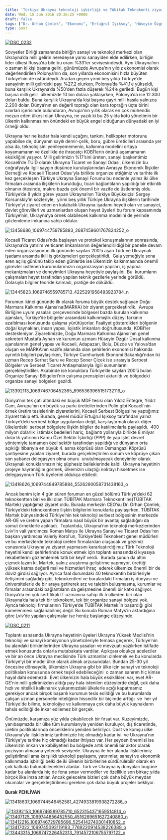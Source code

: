 ```yaml
---
title: 'Türkiye Ukrayna teknoloji işbirliği ve Tübitak Teknokenti ziyareti, Burak Pehlivan'
date: Wed, 15 Jun 2016 20:36:25 +0000
draft: false
tags: ["Dr. Orhan Çömlek", "Ekonomi", "Ertuğrul Işıksoy", "Hüseyin Özgür Ünsal", "Kalkınma ajansı", "Mustafa Ayhan", "organize sanayi bölgesi", "Polonya", "Recep Serhat Saru", "Recep Soner Çiçek", "Roman matys", "Serbest Bölge", "Sergey Korsunskiy", "teknoloji", "Tübitak", "TUİD (Türk Ukrayna İşadamları Derneği)", "Türkiye Ukrayna sanayi forumu", "Ukrayna", "Ukrayna Dış İlişkileri", "Ukrayna ekonomi", "Ukrayna Milli Gelir", "Uluslarası İlişkiler", "Valeriy Korol"]
type: post
---
```


[![DSC_0232](http://burakpehlivan.org/wp-content/uploads/2016/06/DSC_0232.jpg)](http://burakpehlivan.org/wp-content/uploads/2016/06/DSC_0232.jpg)




Sovyetler Birliği zamanında birliğin sanayi ve teknoloji merkezi olan Ukrayna’da milli gelirin neredeyse yarısı sanayiden elde edilirken, birliğin lider ülkesi Rusya’da bile bu oranı %33’ler seviyesindeydi. Aynı Ukrayna’nın o zaman ki kişi başına geliri, günümüzde Avrupa’nın yıldız ekonomisi olarak değerlendirilen Polonya’nın da, son yıllarda ekonomisini hızla büyüten Türkiye’nin de üstündeydi. Aradan geçen yirmi beş yılda Türkiye’de sanayinin milli gelirdeki payı %27,2 olurken, Polonya’da %41,1’e yükseldi, buna karşılık Ukrayna’da %50’den fazla düşerek %24’e geriledi. Bugün kişi başına milli gelir  ülkemizde 10 bin dolara yaklaşırken, Polonya’da ise 12.300 doları buldu. Buna karşılık Ukrayna’da kişi başına gayri milli hasıla yalnızca 2.200 dolar. Dünya’nın en değerli toprağı olan kara toprağın üçte birini sınırları içerisinde bulunduran, Avrupa’nın yıllık olarak en çok mühendis mezun eden ülkesi olan Ukrayna, ne yazık ki bu 25 yılda kötü yönetimin bir ülkenin kalkınmasının önündeki en büyük engel olduğunun dünyadaki en iyi örneği oldu. 




Ukrayna her ne kadar hala kendi uçağını, tankını, helikopter motorunu yapabilse de, dünyanın sayılı demir-çelik, boru, gübre üreticileri arasında yer alsa da, teknolojisini yenileyememenin, kalkınma modelini ortaya koyamamanın ve özellikle de ihracatçı KOBİ’lerin önünü açamamanın eksikliğini yaşıyor. Milli gelirimizin %17’sini üreten, sanayi başkentimiz Kocaeli’de TUİD olarak Ukrayna Ticaret ve Sanayi Odası, ülkemizin bu coğrafyayla ilgili saygın düşünce kuruluşlarından Avrasya Ekonomik İlişkiler Derneği ve Kocaeli Ticaret Odası’yla birlikte organize ettiğimiz ve tarihte ilk kez gerçekleşen Türkiye Ukrayna Sanayi Forumu bu nedenle yalnız iki ülke firmaları arasında ilişkilerin kurulduğu, ticari bağlantıların yapıldığı bir etkinlik olmanın ötesinde, makro bazda çok önemli bir vazife de üstlenmiş oldu. Türkiye’de 8 yıldır görev yapan Ukrayna’nın Türkiye Büyükelçisi Sergey Korsunskiy’in sözleriyle,  yirmi beş yıllık Türkiye Ukrayna ilişkilerin tarihinde Türkiye’yi ziyaret eden en kalabalık Ukrayna işadamı heyeti olan ve sanayici, devlet görevlileri ve uzmanlardan oluşan heyet üyeleri bu forum kapsamında Türkiye’nin, Ukrayna’ya örnek olabilecek kalkınma modelini de yerinde gözlemleme imkanına sahip oldular. 




![13458686_1069744759785893_2687459601767824252_o](http://burakpehlivan.org/wp-content/uploads/2016/06/13458686_1069744759785893_2687459601767824252_o.jpg)




Kocaeli Ticaret Odası’nda başlayan ve protokol konuşmalarının sonrasında, Ukrayna’da yatırım ve ticaret imkanlarının değerlendirildiği bir panelle devam eden organizasyonun ilk gününde sayıları 200’ü aşan Türk ve Ukraynalı işadamı arasında ikili iş görüşmeleri gerçekleştirildi.  Gala yemeğiyle sona eren açılış gününü takip eden günlerde ise ülkemizin kalkınmasında önemli görevler üstlenen kurumularımızın organizasyon yapıları, iş yapma mekanizmaları ve deneyimleri Ukrayna heyetiyle paylaşıldı. Bu  kurumların çalışmaları heyet tarafından yapılan teknik gezilerle yerinde görüldü. Dolasıyla bilgiler teoride kalmadı, pratiğe de döküldü. 




![13445823_1069746559785713_4225291958493923784_n](http://burakpehlivan.org/wp-content/uploads/2016/06/13445823_1069746559785713_4225291958493923784_n.jpg)




Forumun ikinci gününde ilk olarak foruma büyük destek sağlayan Doğu Marmara Kalkınma Ajansı’na(MARKA) bir ziyaret gerçekleştirdik.  Avrupa Birliğine uyum yasaları çerçevesinde bölgesel bazda kurulan kalkınma ajansları, Türkiye’de bölgeler arasındaki kalkınmışlık düzeyi farkının azaltılması konusunda çalışma yürütüyorlar. Faaliyet gösterdikleri bölgenin doğal kaynakları, insan yapısı, lojistik imkanları doğrultusunda, KOBİ’ler destekleniyor. Ziyaretimizde, Doğu Marmara Kalkınma Ajansı’nın genel sekreteri Mustafa Ayhan ve kurumun uzmanı Hüseyin Özgür Ünsal kalkınma ajanslarının genel yapısı ve Kocaeli, Adapazarı, Bolu, Düzce ve Yalova’dan oluşan ve MARKA’nın vazife alanında olan şehirlerin ekonomisi hakkında ayrıntılı bilgileri paylaşırken, Türkiye Cumhuriyeti Ekonomi Bakanlığı’ndan iki uzman Recep Serhat Saru ve Recep Soner Çiçek ise sırasıyla Serbest Bölgeler ve Serbest Ticaret Antlaşmalarıyla ilgili sunumlarını gerçekleştirdiler. Akabinde ise konuklara Türkiye’de sayıları 200’ü bulan Organize Sanayi Bölgeleri’nin çalışma prensipleri aktarıldı ve bölgedeki organize sanayi bölgeleri gezildi. 




![13392113_1069746706452365_8965363965151732119_o](http://burakpehlivan.org/wp-content/uploads/2016/06/13392113_1069746706452365_8965363965151732119_o.jpg)




Dünya’nın tek çatı altındaki en büyük MDF tesisi olan Yıldız Entegre, Yıldız Cam, Avrupa’nın en büyük su parkı üreticilerinden Polin gibi Kocaeli’nin örnek üretim tesislerinin ziyaretlerini, Kocaeli Serbest Bölgesi’ne yaptığımız ziyaret takip etti. Burada, genel müdür Ertuğrul Işıksoy tarafından yalnız Türkiye’deki serbest bölge uygulamları değil, karşılaştırmalı olarak diğer ülkelerdeki  serbest bölgelere ilişkin bilgiler de katılımcılarla paylaşıldı.  400 milyon dolarlık  istimlak bedelleri hariç, bağlantı yollarıyla birlikte 8 milyar dolarlık yatırımın Kamu Özel Sektör İşbirliği (PPP) ile yap işlet devret yöntemiyle tamamen özel sektör tarafından yapıldığı ve dünyanın orta açıklığı itibarıyla en büyük 4. asma köprüsü olan Osmangazi Köprüsü şantiyesine yapılan ziyaret, burada gerçekleştirilen sunum ve köprüye çıkan son yabancı delegasyon olma onuru  unutulmayacak deneyimler olarak Ukraynalı konuklarımızın hiç şüphesiz belleklerinde kaldı. Ukrayna heyetinin projeye hayranlığını görmek, ülkemizin ulaştığı noktayı hissetmek ise delegasyonun Türk üyelerini oldukça etkiledi.




![13418626_1069744849785884_5526290058731438163_o](http://burakpehlivan.org/wp-content/uploads/2016/06/13418626_1069744849785884_5526290058731438163_o.jpg)




Ancak benim için 4 gün süren forumun en güzel bölümü Türkiye’deki 62 teknokentten biri ve ilki olan TÜBİTAK Marmara Teknokent’ine(TÜBİTAK Martek) yaptığımız ziyaret oldu. Burada merkezin CEO’su Dr. Orhan Çömlek, Türkiye’deki teknokentlere ilişkin bilgilerini konuklarla paylaşırken, TÜBİTAK Martek bünyesindeki Türkiye’nin tek teknoloji serbest bölgesinin merkezde AR-GE ve üretim yapan firmalara nasıl büyük bir avantaj sağladığını da somut örneklerle açıkladı.  Toplantıda, Ukrayna’nın teknoloji merkezlerinden Lviv’in vali yardımcısı Roman Matys ile Ukrayna Sanayi ve Ticaret Odası’nın başkan yardımcısı Valeriy Korol’un, Türkiye’deki Teknokent genel müdürleri ve bu merkezlerde teknoloji üreten firmalardan oluşacak ve gezimiz esnasında Ukrayna’ya ziyaret yapmasını kararlaştırdığımız Türk Teknoloji heyetini kendi şehirlerinde konuk etmek için toplantı esnasındaki kıyasıya rekabetlerini gözlemlemek tatlı bir keyif verdi.  Burada şunun da altını çizmek lazım ki, Martek, yalnız araştırma geliştirme yapmıyor, ürettiği yüksek katma değerli mal ve hizmetleri ihraç  ederek ülkemize önemli bir de döviz girdisi sağlıyor. Ayrıca faal durumdaki 40 teknokentin birbirleriyle iletişimini sağladığı gibi, teknokentleri ve buralardaki firmaları iş dünyası ve üniversitelerle de bir araya getirerek arz ve talebin buluşmasına, kurumlar ve firmalar arasındaki bağlantıların da gelişmesine önemli bir katkı sağlıyor. Dünya’da en çok sertifikalı IT uzmanına sahip ilk 5 ülkeden biri olan Ukrayna’da hala tek bir teknokent, tek bir organize sanayi bölgesi yok. Ayrıca teknoloji firmalarının Türkiye’de TÜBİTAK Martek’in başardığı gibi kümelenmesi sağlanabilmiş değil. Bu konuda Roman Matys’in aktardığına göre Lviv’de yapılan çalışmalar ise henüz başlangıç düzeyinde.




[![DSC_0211](http://burakpehlivan.org/wp-content/uploads/2016/06/DSC_0211.jpg)](http://burakpehlivan.org/wp-content/uploads/2016/06/DSC_0211.jpg)




Toplantı esnasında Ukrayna heyetinin üyeleri Ukrayna Yüksek Meclisi’nin teknoloji ve sanayi komisyonun yöneticileriyle temasa geçerek, Türkiye’nin bu alandaki birikimlerinden Ukrayna yasaları ve mevzuatı yazılırken istifade etmek konusunda onlarla mutabakata vardılar. Açıkçası oldukça aceleciler ve bir an önce Ukrayna meclisinde Türk uzmanları dinlemek ve bu konularda Türkiye’yi bir model ülke olarak almak arzusundalar. Bundan 25-30 yıl öncesine dönseydik, ülkemizin Ukrayna gibi bir ülke için sanayi ve teknoloji politikaları konusunda örnek teşkil edebileceğini  o zaman sanırım hiç kimse hayal dahi edemezdi. Evet ülkemizin hala büyük eksiklikleri var, evet AR-GE’nin milli gelirimizden aldığı pay hala istenilen düzeylerde değil, çok daha hızlı ve nitelikli kalkınarak yukarımızdaki ülkelerle açığı kapatmamız gerekiyor ancak birçok başarılı kurumun tesis edildiği ve bu kurumlarda çalışan uzman personelin niteliğinin hissedilir bir biçimde arttığı  ve  her yıl Türkiye'de bilime, teknolojiye ve kalkınmaya çok daha büyük kaynakların tahsis edildiği de inkar edilemez bir gerçek.




Önümüzde, karşımıza yüz yılda çıkabilecek bir fırsat var. Kuzeyimizde, yanıbaşımızda bir ülke tüm kurumlarıyla yeniden kuruluyor, dış ticaretinde, üretim politikalarında önceliklerini yeniden belirliyor. Dost ve komşu ülke Ukrayna’yla ilişkilerimiz tarihimizde hiç olmadığı kadar iyi  ve Ukrayna’nın Türkiye’ye tarihte hiç olmadığı kadar ihtiyacı var. Her şeyden önemlisi ise ülkemizin imkan ve kabiliyetleri bu bölgede artık önemli bir aktör olarak pozisyon almasına yetecek seviyede. Ukrayna ile her alanda ilişkilerimiz geliştirilmeli ama karşılıklı teknoloji paylaşımı, yatırımlar, sanayi ve ekonomik kalkınmada işbirliği belki de iki ülkenin birbirlerine sürdürülebilir olarak en çok katkıda bulunabilecekleri alanlar. Türk ve Ukrayna iş dünyaları bugüne kadar bu alanlarda hiç de fena sınav vermediler ve özellikle son birkaç yılda  birçok ilke imza attılar. Ancak gelecekte bizleri çok daha büyük meydan okumalar ve gerçekleştirilmesi gereken çok daha büyük projeler bekliyor. 




**Burak PEHLİVAN**




![13418637_1069744546452581_4274933819938272286_o](http://burakpehlivan.org/wp-content/uploads/2016/06/13418637_1069744546452581_4274933819938272286_o.jpg)




 [![13392153_1069746589785710_6523154371659514814_o](http://burakpehlivan.org/wp-content/uploads/2016/06/13392153_1069746589785710_6523154371659514814_o.jpg)](http://burakpehlivan.org/wp-content/uploads/2016/06/13392153_1069746589785710_6523154371659514814_o.jpg) [![13407125_1069744856452550_4516269651627240860_n](http://burakpehlivan.org/wp-content/uploads/2016/06/13407125_1069744856452550_4516269651627240860_n.jpg)](http://burakpehlivan.org/wp-content/uploads/2016/06/13407125_1069744856452550_4516269651627240860_n.jpg) [![13412216_1069746729785696_5254142740301410852_o](http://burakpehlivan.org/wp-content/uploads/2016/06/13412216_1069746729785696_5254142740301410852_o.jpg)](http://burakpehlivan.org/wp-content/uploads/2016/06/13412216_1069746729785696_5254142740301410852_o.jpg) [![13417022_1069745093119193_7769220914538226389_o](http://burakpehlivan.org/wp-content/uploads/2016/06/13417022_1069745093119193_7769220914538226389_o.jpg)](http://burakpehlivan.org/wp-content/uploads/2016/06/13417022_1069745093119193_7769220914538226389_o.jpg)    [![13443315_1069747226452313_7914572106755797122_o](http://burakpehlivan.org/wp-content/uploads/2016/06/13443315_1069747226452313_7914572106755797122_o.jpg)](http://burakpehlivan.org/wp-content/uploads/2016/06/13443315_1069747226452313_7914572106755797122_o.jpg)


